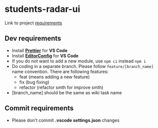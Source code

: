# students-radar-ui

Link to project [requirements](https://docviewer.yandex.ru/view/0/?*=CCId7kvZ7qguxiaS452ewpHrsvN7InVybCI6InlhLWRpc2stcHVibGljOi8vNXM1d1VZbUhSOUVWM1RMK3pmMVQ3Z2RMS29rdXh5Y3dpUXRndjFOenEwND06L9Cb0LDQsdC%2B0YDQsNGC0L7RgNC90YvQtS82IC0gQ9GC0YPQtNC10L3RgtGLICgzKS82IC0gIEPRgtGD0LTQtdC90YLRiyAoMykgLmRvYyIsInRpdGxlIjoiNiAtICBD0YLRg9C00LXQvdGC0YsgKDMpIC5kb2MiLCJ1aWQiOiIwIiwieXUiOiI4NTY4Mjc3MzkxNTM2MTM3Nzc4Iiwibm9pZnJhbWUiOmZhbHNlLCJ0cyI6MTUzOTM3NDMxNTM1Mn0%3D&page=1)

## Dev requirements
* Install [**Prettier**](https://marketplace.visualstudio.com/items?itemName=esbenp.prettier-vscode) for **VS Code**
* Install [**EditorConfig**](https://marketplace.visualstudio.com/items?itemName=EditorConfig.EditorConfig) for **VS Code**
* If you do not want to add a new module, use ```npm ci``` instead ```npm i```
* Do coding in a separate branch. Please follow `feature/[branch_name]` name convention.
  There are following features:
  * feat (means adding a new feature)
  * fix (bug fixing)
  * refactor (refactor smth for improve smth)
* [branch_name] should be the same as wiki task name

## Commit requirements
* Please don't commit **.vscode settings.json** changes
